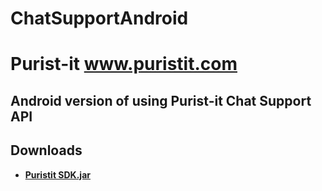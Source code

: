 # ChatSupportAndroid
# Purist-it www.puristit.com 
## Android version of using Purist-it Chat Support API





## Downloads
 * **[Puristit SDK.jar](https://github.com/puristsoft/ChatSupportAndroid/tree/master/library/release/PuristitSDK.jar)**
